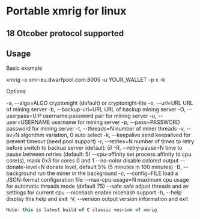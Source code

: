# Portable xmrig for linux
## 18 Otcober protocol supported

Usage
---
Basic example 

xmrig -o xmr-eu.dwarfpool.com:8005 -u YOUR_WALLET -p x -k 

Options 

  -a, --algo=ALGO       cryptonight (default) or cryptonight-lite 
  -o, --url=URL         URL of mining server 
  -b, --backup-url=URL  URL of backup mining server 
  -O, --userpass=U:P    username:password pair for mining server 
  -u, --user=USERNAME   username for mining server 
  -p, --pass=PASSWORD   password for mining server 
  -t, --threads=N       number of miner threads 
  -v, --av=N            algorithm variation, 0 auto select 
  -k, --keepalive       send keepalived for prevent timeout (need pool support) 
  -r, --retries=N       number of times to retry before switch to backup server (default: 5) 
  -R, --retry-pause=N   time to pause between retries (default: 5) 
      --cpu-affinity    set process affinity to cpu core(s), mask 0x3 for cores 0 and 1 
      --no-color        disable colored output 
      --donate-level=N  donate level, default 5% (5 minutes in 100 minutes) 
  -B, --background      run the miner in the background 
  -c, --config=FILE     load a JSON-format configuration file 
      --max-cpu-usage=N maximum cpu usage for automatic threads mode (default 75) 
      --safe            safe adjust threads and av settings for current cpu 
      --nicehash        enable nicehash support 
  -h, --help            display this help and exit 
  -V, --version         output version information and exit 
  
```javascript 
Note: this is latest build of C classic vesrion of xmrig 
``` 
